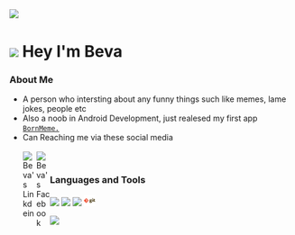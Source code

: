 <img src="https://i.giphy.com/media/XO8RMtRaK73isIt0i2/giphy.webp" width="250" />

# <img src="https://raw.githubusercontent.com/iampavangandhi/iampavangandhi/master/gifs/Hi.gif" width="30" /> Hey I'm Beva <br/>
### About Me<br/>
- A person who intersting about any funny things such like memes, lame jokes, people etc
- Also a noob in Android Development, just realesed my first app [`BornMeme.`](https://play.google.com/store/apps/details?id=com.beva.bornmeme)
- Can Reaching me via these social media 
<br/><br/><a href="https://www.linkedin.com/in/beva-lin/"><img align="left" alt="Beva's Linkdein" width="24px" src="https://cdn-icons-png.flaticon.com/512/174/174857.png" /></a><a href="https://www.facebook.com/bigfunhahaha"><img align="left" alt="Beva's Facebook" width="24px" src="https://cdn-icons-png.flaticon.com/512/174/174848.png" /></a><br/>

### Languages and Tools<br/>
<code><img height="20" src="https://upload.wikimedia.org/wikipedia/commons/thumb/7/74/Kotlin_Icon.png/1200px-Kotlin_Icon.png"></code>
<code><img height="20" src="https://encrypted-tbn0.gstatic.com/images?q=tbn:ANd9GcQ_taDxkqCzfRfZPcE1UQsmnJpkecpV5b_u5g&usqp=CAU"></code>
<code><img height="20" src="https://cdn.iconscout.com/icon/free/png-256/firebase-3628772-3030134.png"></code>
<code><img height="20" src="https://raw.githubusercontent.com/github/explore/80688e429a7d4ef2fca1e82350fe8e3517d3494d/topics/git/git.png"></code>




<img src="https://media1.giphy.com/media/KzPx3PsbqG9QvKFMdG/giphy.gif?cid=ecf05e473uburfq0nb83d45do50e50b6i1nsxdxvifmhh2kk&rid=giphy.gif&ct=s" width="500" />
